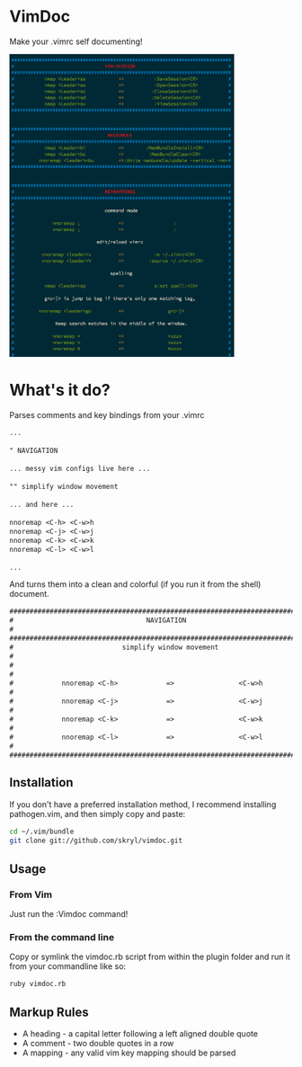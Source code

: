 # VimDoc

Make your .vimrc self documenting!

<img src="vimdoc.png" style="width: 400px;"/>

# What's it do?

Parses comments and key bindings from your .vimrc

```vim
...

" NAVIGATION

... messy vim configs live here ...

"" simplify window movement

... and here ...

nnoremap <C-h> <C-w>h
nnoremap <C-j> <C-w>j
nnoremap <C-k> <C-w>k
nnoremap <C-l> <C-w>l

...
```

And turns them into a clean and colorful (if you run it from the shell) document.

```
################################################################################
#                                 NAVIGATION                                   #
################################################################################
#                           simplify window movement                           #
#                                                                              #
#            nnoremap <C-h>            =>                <C-w>h                #
#            nnoremap <C-j>            =>                <C-w>j                #
#            nnoremap <C-k>            =>                <C-w>k                #
#            nnoremap <C-l>            =>                <C-w>l                #
################################################################################
```

## Installation

If you don't have a preferred installation method, I recommend installing pathogen.vim, and then simply copy and paste:

```bash
cd ~/.vim/bundle
git clone git://github.com/skryl/vimdoc.git
```

## Usage

### From Vim

Just run the :Vimdoc command!

### From the command line

Copy or symlink the vimdoc.rb script from within the plugin folder and run it from your commandline like so:

```bash
ruby vimdoc.rb
```

## Markup Rules

* A heading - a capital letter following a left aligned double quote
* A comment - two double quotes in a row
* A mapping - any valid vim key mapping should be parsed

